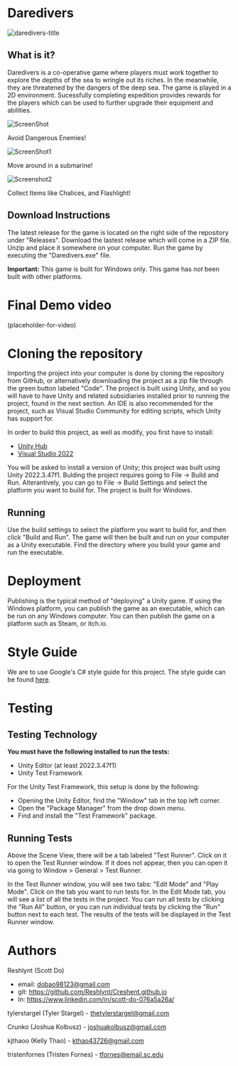 # Daredivers
![daredivers-title](https://github.com/user-attachments/assets/3141a0aa-bfb2-4abb-b06e-41d8c8ae59c2)

## What is it?
Daredivers is a co-operative game where players must work together to explore the depths of the sea to wringle out its riches. In the meanwhile, they are threatened by the dangers of the deep sea. The game is played in a 2D environment. Sucessfully completing expedition provides rewards for the players which can be used to further upgrade their equipment and abilities.

![ScreenShot](https://github.com/user-attachments/assets/85b799e5-52d4-45d6-bb2c-b0222652c4a8)

Avoid Dangerous Enemies!

![ScreenShot1](https://github.com/user-attachments/assets/1ea4bd08-5048-46b2-882a-a7fd93530e4b)

Move around in a submarine!


![Screenshot2](https://github.com/user-attachments/assets/ae18dacb-dfcd-4181-839b-dd4b22ce7739)

Collect Items like Chalices, and Flashlight!

## Download Instructions
The latest release for the game is located on the right side of the repository under "Releases". Download the lastest release which will come in a ZIP file. Unzip and place it somewhere on your computer. Run the game by executing the "Daredivers.exe" file.

**Important:** This game is built for Windows only. This game has *not* been built with other platforms.
# Final Demo video
(placeholder-for-video)

# Cloning the repository
Importing the project into your computer is done by cloning the repository from GitHub, or alternatively downloading the project as a zip file through the green button labeled "Code". The project is built using Unity, and so you will have to have Unity and related subsidiaries installed prior to running the project, found in the next section. An IDE is also recommended for the project, such as Visual Studio Community for editing scripts, which Unity has support for.

In order to build this project, as well as modify, you first have to install:
-   [Unity Hub](https://unity.com/download)
-   [Visual Studio 2022](https://visualstudio.microsoft.com/vs/)

You will be asked to install a version of Unity; this project was built using Unity 2022.3.47f1. Bulding the project requires going to File -> Build and Run. Alterantively, you can go to File -> Build Settings and select the platform you want to build for. The project is built for Windows.

## Running
Use the build settings to select the platform you want to build for, and then click "Build and Run". The game will then be built and run on your computer as a Unity executable. Find the directory where you build your game and run the executable.

# Deployment
Publishing is the typical method of "deploying" a Unity game. If using the Windows platform, you can publish the game as an executable, which can be run on any Windows computer. You can then publish the game on a platform such as Steam, or itch.io.

# Style Guide
We are to use Google's C# style guide for this project. The style guide can be found [here](https://google.github.io/styleguide/csharp-style.html).

# Testing
## Testing Technology
**You must have the following installed to run the tests:**
- Unity Editor (at least 2022.3.47f1)
- Unity Test Framework

For the Unity Test Framework, this setup is done by the following:
- Opening the Unity Editor, find the "Window" tab in the top left corner.
- Open the "Package Manager" from the drop down menu.
- Find and install the "Test Framework" package.

## Running Tests
Above the Scene View, there will be a tab labeled "Test Runner". Click on it to open the Test Runner window. If it does not appear, then you can open it via going to Window > General > Test Runner.

In the Test Runner window, you will see two tabs: "Edit Mode" and "Play Mode". Click on the tab you want to run tests for. In the Edit Mode tab, you will see a list of all the tests in the project. You can run all tests by clicking the "Run All" button, or you can run individual tests by clicking the "Run" button next to each test. The results of the tests will be displayed in the Test Runner window.

# Authors
Reshlynt (Scott Do)
- email: dobao98123@gmail.com
- git: https://github.com/Reshlynt/Creshent.github.io
- In: https://www.linkedin.com/in/scott-do-076a5a26a/

tylerstargel (Tyler Stargel) - thetylerstargel@gmail.com

Crunko (Joshua Kolbusz) - joshuakolbusz@gmail.com

kjthaoo (Kelly Thao) - kthao43726@gmail.com

tristenfornes (Tristen Fornes) - tfornes@email.sc.edu
